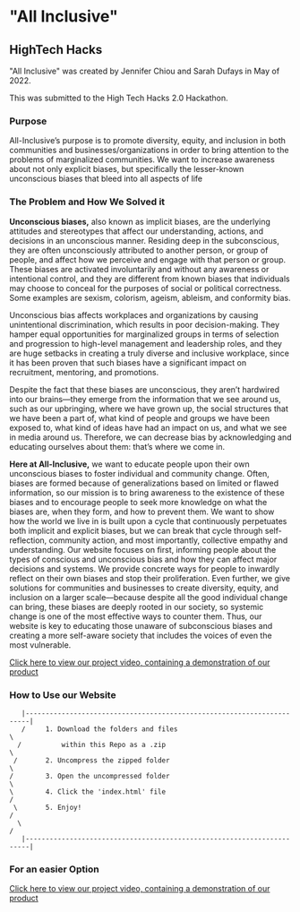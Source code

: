  # "All Inclusive"
## HighTech Hacks
"All Inclusive" was created by Jennifer Chiou and Sarah Dufays in May of 2022.

This was submitted to the High Tech Hacks 2.0 Hackathon.

### Purpose

All-Inclusive’s purpose is to promote diversity, equity, and inclusion in both communities and businesses/organizations in order to bring attention to the problems of marginalized communities. We want to increase awareness about not only explicit biases, but specifically the lesser-known unconscious biases that bleed into all aspects of life

### The Problem and How We Solved it

**Unconscious biases,** also known as implicit biases, are the underlying attitudes and stereotypes that affect our understanding, actions, and decisions in an unconscious manner. Residing deep in the subconscious, they are often unconsciously attributed to another person, or group of people, and affect how we perceive and engage with that person or group. These biases are activated involuntarily and without any awareness or intentional control, and they are different from known biases that individuals may choose to conceal for the purposes of social or political correctness. Some examples are sexism, colorism, ageism, ableism, and conformity bias.

Unconscious bias affects workplaces and organizations by causing unintentional discrimination, which results in poor decision-making. They hamper equal opportunities for marginalized groups in terms of selection and progression to high-level management and leadership roles, and they are huge setbacks in creating a truly diverse and inclusive workplace, since it has been proven that such biases have a significant impact on recruitment, mentoring, and promotions. 

Despite the fact that these biases are unconscious, they aren’t hardwired into our brains––they emerge from the information that we see around us, such as our upbringing, where we have grown up, the social structures that we have been a part of, what kind of people and groups we have been exposed to, what kind of ideas have had an impact on us, and what we see in media around us. Therefore, we can decrease bias by acknowledging and educating ourselves about them: that’s where we come in.

**Here at All-Inclusive,** we want to educate people upon their own unconscious biases to foster individual and community change. 
    Often, biases are formed because of generalizations based on limited or flawed information, so our mission is to bring awareness to the existence of these biases and to encourage people to seek more knowledge on what the biases are, when they form, and how to prevent them. We want to show how the world we live in is built upon a cycle that continuously perpetuates both implicit and explicit biases, but we can break that cycle through self-reflection, community action, and most importantly, collective empathy and understanding.
     Our website focuses on first, informing people about the types of conscious and unconscious bias and how they can affect major decisions and systems. We provide concrete ways for people to inwardly reflect on their own biases and stop their proliferation. Even further, we give solutions for communities and businesses to create diversity, equity, and inclusion on a larger scale––because despite all the good individual change can bring, these biases are deeply rooted in our society, so systemic change is one of the most effective ways to counter them. Thus, our website is key to educating those unaware of subconscious biases and creating a more self-aware society that includes the voices of even the most vulnerable. 

[Click here to view our project video, containing a demonstration of our product](https://youtu.be/njj7fvrKY2g)

### How to Use our Website

       |-----------------------------------------------------------------------|
       /     1. Download the folders and files                                 \
      /          within this Repo as a .zip                                     \
     /       2. Uncompress the zipped folder                                     \   
    /        3. Open the uncompressed folder                                      \
    \        4. Click the 'index.html' file                                       /
     \       5. Enjoy!                                                           /
      \                                                                         /
       |-----------------------------------------------------------------------|
       
### For an easier Option
[Click here to view our project video, containing a demonstration of our product](https://highteckhacks.sarahdufays.repl.co/)


